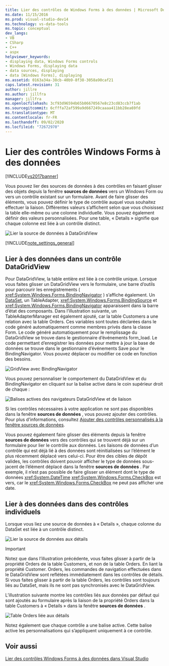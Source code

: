 ```yaml
---
title: Lier des contrôles de Windows Forms à des données | Microsoft Docs
ms.date: 11/15/2016
ms.prod: visual-studio-dev14
ms.technology: vs-data-tools
ms.topic: conceptual
dev_langs:
- VB
- CSharp
- C++
- aspx
helpviewer_keywords:
- displaying data, Windows Forms controls
- Windows Forms, displaying data
- data sources, displaying
- data [Windows Forms], displaying
ms.assetid: 0163a34a-38cb-40b9-8f38-3058a90caf21
caps.latest.revision: 31
author: jillre
ms.author: jillfra
manager: jillfra
ms.openlocfilehash: 3cf93d96594b65b06670567e8c23cd83ccb7f1ab
ms.sourcegitcommit: 6cfffa72af599a9d667249caaaa411bb28ea69fd
ms.translationtype: MT
ms.contentlocale: fr-FR
ms.lasthandoff: 09/02/2020
ms.locfileid: "72672970"
---
```

# <a name="bind-windows-forms-controls-to-data"></a>Lier des contrôles Windows Forms à des données
[!INCLUDE[vs2017banner](../includes/vs2017banner.md)]

Vous pouvez lier des sources de données à des contrôles en faisant glisser des objets depuis la fenêtre **sources de données** vers un Windows Form ou vers un contrôle existant sur un formulaire. Avant de faire glisser des éléments, vous pouvez définir le type de contrôle auquel vous souhaitez effectuer la liaison. Différentes valeurs s’affichent selon que vous choisissez la table elle-même ou une colonne individuelle.  Vous pouvez également définir des valeurs personnalisées. Pour une table, « Details » signifie que chaque colonne est liée à un contrôle distinct.

 ![Lier la source de données à DataGridView](../data-tools/media/raddata-bind-data-source-to-datagridview.png "raddata lier la source de données à DataGridView")

 [!INCLUDE[note_settings_general](../includes/note-settings-general-md.md)]

## <a name="bind-to--data-in-a-datagridview-control"></a>Lier à des données dans un contrôle DataGridView
 Pour DataGridView, la table entière est liée à ce contrôle unique. Lorsque vous faites glisser un DataGridView vers le formulaire, une barre d’outils pour parcourir les enregistrements ( <xref:System.Windows.Forms.BindingNavigator> ) s’affiche également. Un [DataSet](../data-tools/dataset-tools-in-visual-studio.md), un TableAdapter, <xref:System.Windows.Forms.BindingSource> et <xref:System.Windows.Forms.BindingNavigator> apparaissent dans la barre d’état des composants. Dans l’illustration suivante, un TableAdapterManager est également ajouté, car la table Customers a une relation avec la table Orders. Ces variables sont toutes déclarées dans le code généré automatiquement comme membres privés dans la classe Form. Le code généré automatiquement pour le remplissage du DataGridView se trouve dans le gestionnaire d’événements form_load. Le code permettant d’enregistrer les données pour mettre à jour la base de données se trouve dans le gestionnaire d’événements Save pour le BindingNavigator. Vous pouvez déplacer ou modifier ce code en fonction des besoins.

 ![GridView avec BindingNavigator](../data-tools/media/raddata-gridview-with-bindingnavigator.png "raddata GridView avec BindingNavigator")

 Vous pouvez personnaliser le comportement du DataGridView et du BindingNavigator en cliquant sur la balise active dans le coin supérieur droit de chaque :

 ![Balises actives des navigateurs DataGridView et de liaison](../data-tools/media/raddata-datagridview-and-binding-navigator-smart-tags.png "balises actives du DataGridView raddata et de l’navigateur de liaisons")

 Si les contrôles nécessaires à votre application ne sont pas disponibles dans la fenêtre **sources de données** , vous pouvez ajouter des contrôles. Pour plus d’informations, consultez [Ajouter des contrôles personnalisés à la fenêtre sources de données](../data-tools/add-custom-controls-to-the-data-sources-window.md).

 Vous pouvez également faire glisser des éléments depuis la fenêtre **sources de données** vers des contrôles qui se trouvent déjà sur un formulaire pour lier le contrôle aux données. Les liaisons de données d’un contrôle qui est déjà lié à des données sont réinitialisées sur l’élément le plus récemment déplacé vers celui-ci. Pour être des cibles de dépôt valides, les contrôles doivent pouvoir afficher le type de données sous-jacent de l’élément déplacé dans la fenêtre **sources de données** . Par exemple, il n’est pas possible de faire glisser un élément dont le type de données <xref:System.DateTime> <xref:System.Windows.Forms.CheckBox> est vers, car le <xref:System.Windows.Forms.CheckBox> ne peut pas afficher une date.

## <a name="bind-to--data-in-individual-controls"></a>Lier à des données dans des contrôles individuels
 Lorsque vous liez une source de données à « Details », chaque colonne du DataSet est liée à un contrôle distinct.

 ![Lier la source de données aux détails](../data-tools/media/raddata-bind-data-source-to-details.png "raddata lier la source de données aux détails")

> [!IMPORTANT]
> Notez que dans l’illustration précédente, vous faites glisser à partir de la propriété Orders de la table Customers, et non de la table Orders. En liant la propriété Customer. Orders, les commandes de navigation effectuées dans le DataGridView sont reflétées immédiatement dans les contrôles de détails. Si vous faites glisser à partir de la table Orders, les contrôles sont toujours liés au DataSet, mais ils ne sont pas synchronisés avec le DataGridView.

 L’illustration suivante montre les contrôles liés aux données par défaut qui sont ajoutés au formulaire après la liaison de la propriété Orders dans la table Customers à « Details » dans la fenêtre **sources de données** .

 ![Table Orders liée aux détails](../data-tools/media/raddata-orders-table-bound-to-details.png "table raddata Orders liée aux détails")

 Notez également que chaque contrôle a une balise active. Cette balise active les personnalisations qui s’appliquent uniquement à ce contrôle.

## <a name="see-also"></a>Voir aussi
 [Lier des contrôles Windows Forms à des données dans Visual Studio](../data-tools/bind-windows-forms-controls-to-data-in-visual-studio.md)
